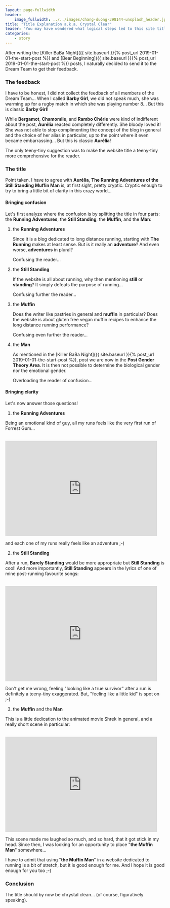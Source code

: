 ```yaml
---
layout: page-fullwidth
header:
    image_fullwidth: ../../images/chang-duong-398144-unsplash_header.jpg
title: "Title Explanation a.k.a. Crystal Clear"
teaser: "You may have wondered what logical steps led to this site title..."
categories:
    - story
---
```


After writing the [Killer BaBa Night]({{ site.baseurl }}{% post_url 2019-01-01-the-start-post %}) 
and [Bear Beginning]({{ site.baseurl }}{% post_url 2019-01-01-the-start-post %}) posts, 
I naturally decided to send it to the Dream Team to get their feedback.

### The feedback

I have to be honest, I did not collect the feedback of all members of the Dream Team...
 When I called **Barby Girl**, we did not speak much, 
 she was warming up for a rugby match in which she was playing number 8...
But this is classic **Barby Girl**!

While **Bergamot**, **Chamomile**, and **Rambo Chérie** were kind of indifferent 
about the post, **Aurélia** reacted completely differently. She bloody loved it!
She was not able to stop complimenting the concept of the blog in general and the choice of her alias in particular, 
up to the point where it even became embarrassing... But this is classic **Aurélia**! 

The only teeny-tiny suggestion was to make the website title a teeny-tiny more comprehensive for the reader.

### The title

Point taken. I have to agree with **Aurélia**, **The Running Adventures of the Still Standing Muffin Man** is,
 at first sight, pretty cryptic. Cryptic enough to try to bring a little bit of clarity in this crazy world...
 
#### Bringing confusion

Let's first analyze where the confusion is by splitting the title in four parts: 
the **Running Adventures**, the **Still Standing**, the **Muffin**, and the **Man**:
 
1. the **Running Adventures**
    
   Since it is a blog dedicated to long distance running, starting with **The Running** makes at least sense. 
   But is it really an **adventure**? And even worse, **adventures** in plural? 
   
   Confusing the reader...
    
2. the **Still Standing**
    
   If the website is all about running, why then mentioning **still** or **standing**?
   It simply defeats the purpose of running... 
   
   Confusing further the reader...


3. the **Muffin**
    
   Does the writer like pastries in general and **muffin** in particular? 
     Does the website is about gluten free vegan muffin recipes to enhance the long distance running performance? 
    
    Confusing even further the reader...

4. the **Man**

   As mentioned in the [Killer BaBa Night]({{ site.baseurl }}{% post_url 2019-01-01-the-start-post %}), 
   post we are now in the **Post Gender Theory Area**. It is then not possible to determine 
    the biological gender nor the emotional gender. 
    
    Overloading the reader of confusion...

 
#### Bringing clarity
Let's now answer those questions! 

1. the **Running Adventures**

Being an emotional kind of guy, all my runs feels like the very first run of Forrest Gum...

<br>

  <iframe width="480" height="300"  src="https://www.youtube.com/embed/IFeUIJMwG4A" frameborder="0" allowfullscreen></iframe>

<br>

and each one of my runs really feels like an adventure ;-)

2. the **Still Standing**

After a run, **Barely Standing** would be more appropriate but **Still Standing** is cool!
And more importantly, **Still Standing** appears in the lyrics of one of mine post-running favourite songs:
 
 <br>

  <iframe width="480" height="300" src="https://www.youtube.com/embed/NgzRea-9TuI" frameborder="0"  allowfullscreen></iframe>

<br>

  Don't get me wrong, feeling "looking like a true survivor" after a run is definitely a teeny-tiny exaggerated.
But, "feeling like a little kid" is spot on ;-)

3. the **Muffin** and the **Man**

This is a little dedication to the animated movie Shrek in general, and 
a really short scene in particular:

<br>

  <iframe width="480" height="300"  src="https://www.youtube.com/embed/3taMwAEGBVc" frameborder="0" allowfullscreen></iframe>

<br>

  This scene made me laughed so much, 
and so hard, that it got stick in my head. Since then, I was looking
for an opportunity to place "**the Muffin Man**" somewhere...

  I have to admit that using "**the Muffin Man**" in a website dedicated to
running is a bit of stretch, but it is good enough for me. And I hope it
is good enough for you too ;-)


### Conclusion
The title should by now be chrystal clean... (of course, figuratively speaking).